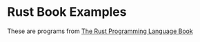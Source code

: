 
# Rust Book Examples

These are programs from [The Rust Programming Language Book](https://doc.rust-lang.org/book/)